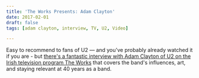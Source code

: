 ```yaml
---
title: 'The Works Presents: Adam Clayton'
date: 2017-02-01
draft: false
tags: [adam clayton, interview, TV, U2, Video]

---
```


Easy to recommend to fans of U2 — and you've probably already watched it if you are - but [there's a fantastic interview with Adam Clayton of U2 on the Irish television program The Works](http://www.rte.ie/player/us/show/the-works-presents-3056/10681135/) that covers the band's influences, art, and staying relevant at 40 years as a band.